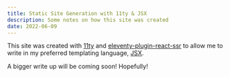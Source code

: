 ```yaml
---
title: Static Site Generation with 11ty & JSX
description: Some notes on how this site was created
date: 2022-06-09
---
```


This site was created with [11ty](https://www.11ty.dev/) and [eleventy-plugin-react-ssr](https://www.npmjs.com/package/eleventy-plugin-react-ssr) to allow me to write in my preferred templating language, [JSX](https://reactjs.org/docs/introducing-jsx.html).

A bigger write up will be coming soon! Hopefully!
